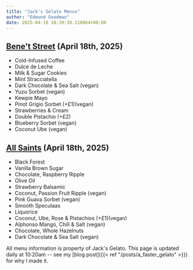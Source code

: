 ```yaml
---
title: "Jack's Gelato Menus"
author: "Edmund Goodman"
date: 2025-04-18 10:39:39.118064+00:00
---
```


## [Bene't Street](https://www.jacksgelato.com/bene-t-street-menu) (April 18th, 2025)

- Cold-Infused Coffee
- Dulce de Leche
- Milk & Sugar Cookies
- Mint Stracciatella
- Dark Chocolate & Sea Salt (vegan)
- Yuzu Sorbet (vegan)
- Kewpie Mayo
- Pinot Grigio Sorbet (+£1)(vegan)
- Strawberries & Cream
- Double Pistachio (+£2)
- Blueberry Sorbet (vegan)
- Coconut Ube (vegan)


## [All Saints](https://www.jacksgelato.com/all-saints-menu) (April 18th, 2025)

- Black Forest
- Vanilla Brown Sugar
- Chocolate, Raspberry Ripple
- Olive Oil
- Strawberry Balsamic
- Coconut, Passion Fruit Ripple (vegan)
- Pink Guava Sorbet (vegan)
- Smooth Speculaas
- Liquorice
- Coconut, Ube, Rose & Pistachios (+£1)(vegan)
- Alphonso Mango, Chili & Salt (vegan)
- Chocolate, Whole Hazelnuts
- Dark Chocolate & Sea Salt (vegan)

All menu information is property of Jack's Gelato. This page is
updated daily at 10:20am -- see my
[blog post]({{< ref "/posts/a_faster_gelato" >}}) for why I made it.
